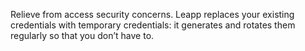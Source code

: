 Relieve from access security concerns.
Leapp replaces your existing credentials with temporary credentials: it generates and rotates them regularly so that you don’t have to.